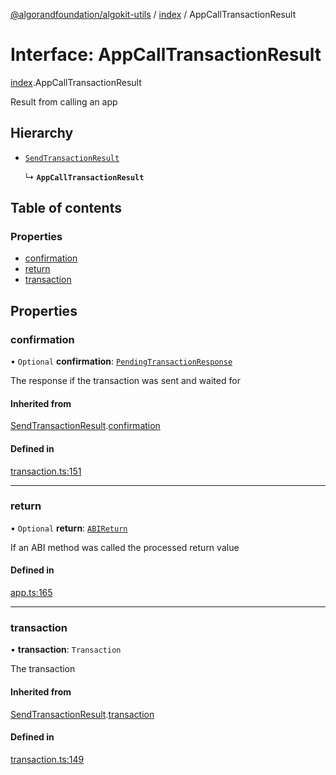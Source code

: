 [@algorandfoundation/algokit-utils](../README.md) / [index](../modules/index.md) / AppCallTransactionResult

# Interface: AppCallTransactionResult

[index](../modules/index.md).AppCallTransactionResult

Result from calling an app

## Hierarchy

- [`SendTransactionResult`](index.SendTransactionResult.md)

  ↳ **`AppCallTransactionResult`**

## Table of contents

### Properties

- [confirmation](index.AppCallTransactionResult.md#confirmation)
- [return](index.AppCallTransactionResult.md#return)
- [transaction](index.AppCallTransactionResult.md#transaction)

## Properties

### confirmation

• `Optional` **confirmation**: [`PendingTransactionResponse`](types_algod.PendingTransactionResponse.md)

The response if the transaction was sent and waited for

#### Inherited from

[SendTransactionResult](index.SendTransactionResult.md).[confirmation](index.SendTransactionResult.md#confirmation)

#### Defined in

[transaction.ts:151](https://github.com/algorandfoundation/algokit-utils-ts/blob/main/src/transaction.ts#L151)

___

### return

• `Optional` **return**: [`ABIReturn`](../modules/index.md#abireturn)

If an ABI method was called the processed return value

#### Defined in

[app.ts:165](https://github.com/algorandfoundation/algokit-utils-ts/blob/main/src/app.ts#L165)

___

### transaction

• **transaction**: `Transaction`

The transaction

#### Inherited from

[SendTransactionResult](index.SendTransactionResult.md).[transaction](index.SendTransactionResult.md#transaction)

#### Defined in

[transaction.ts:149](https://github.com/algorandfoundation/algokit-utils-ts/blob/main/src/transaction.ts#L149)
